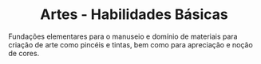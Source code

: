 <h1 align="center">Artes - Habilidades Básicas</h1>

Fundações elementares para o manuseio e domínio de materiais para criação de arte como pincéis e tintas, bem como para apreciação e noção de cores.
